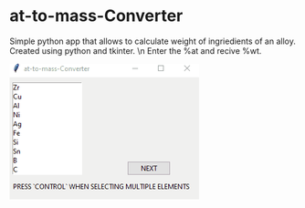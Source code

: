 # at-to-mass-Converter
Simple python app that allows to calculate weight of ingriedients of an alloy. Created using python and tkinter. \n
Enter the %at and recive %wt.

![alt text](https://github.com/bartoszkoziel/at-to-mass-Converter/blob/main/preview.gif)
